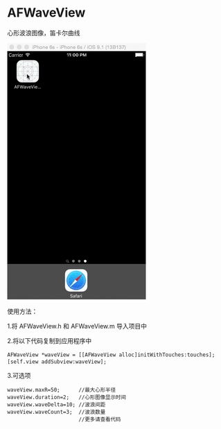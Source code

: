 # AFWaveView
心形波浪图像，笛卡尔曲线

![Alt text](./AFWave.gif)

使用方法：

1.将 AFWaveView.h 和 AFWaveView.m 导入项目中

2.将以下代码复制到应用程序中

```
AFWaveView *waveView = [[AFWaveView alloc]initWithTouches:touches];
[self.view addSubview:waveView];
```
3.可选项
```
waveView.maxR=50;      //最大心形半径
waveView.duration=2;   //心形图像显示时间
waveView.waveDelta=10; //波浪间距
waveView.waveCount=3;  //波浪数量
                       //更多请查看代码
```
